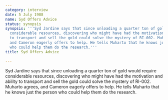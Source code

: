 ```yaml
---
category: interview
date: 5 July 1988
name: Syd Offers Advice
status: synopsis
synopsis: '''Syd Jardine says that since unloading a quarter ton of gold would require
  considerable resources, discovering who might have had the motivation and ability
  to transport and sell the gold could solve the mystery of RI-002. Muharto agrees,
  and Cameron eagerly offers to help. He tells Muharto that he knows just the person
  who could help them do the research.'''
title: Syd Offers Advice

---
```






Syd Jardine says that since unloading a quarter ton of gold would
require considerable resources, discovering who might have had the
motivation and ability to transport and sell the gold could solve the
mystery of RI-002. Muharto agrees, and Cameron eagerly offers to help.
He tells Muharto that he knows just the person who could help them do
the research.
